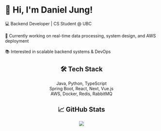 <p align="center">
  <h1>👋 Hi, I'm Daniel Jung!</h1>

  💻 Backend Developer | CS Student @ UBC  
  <br>🔭 Currently working on real-time data processing, system design, and AWS deployment  
  <br>📚 Interested in scalable backend systems & DevOps
</p>

<h2 align="center">🛠 Tech Stack</h2>

<p align="center">
  Java, Python, TypeScript  
  <br>Spring Boot, React, Next, Vue.js  
  <br>AWS, Docker, Redis, RabbitMQ
</p>

<h2 align="center">📈 GitHub Stats</h2>

<p align="center">
  <img src="https://github-readme-stats.vercel.app/api?username=devinjae&show_icons=true&theme=default" />
</p>
